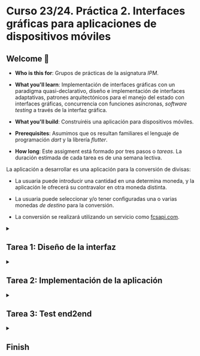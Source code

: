 # Curso 23/24. Práctica 2. Interfaces gráficas para aplicaciones de dispositivos móviles

## Welcome :wave:

- **Who is this for**: Grupos de prácticas de la asignatura _IPM_.

- **What you'll learn**: Implementación de interfaces gráficas con un
  paradigma quasi-declarativo, diseño e implementación de interfaces
  adaptativas, patrones arquitectónicos para el manejo del estado con
  interfaces gráficas, concurrencia con funciones asíncronas,
  _software testing_ a través de la interfaz gráfica.

- **What you'll build**: Construiréis una aplicación para dispositivos
  móviles.

- **Prerequisites**: Asumimos que os resultan familiares el lenguaje
  de programación _dart_ y la librería _flutter_.

- **How long**: Este assigment está formado por tres pasos o
  _tareas_. La duración estimada de cada tarea es de una semana
  lectiva.


La aplicación a desarrollar es una aplicación para la conversión de
divisas:

  - La usuaria puede introducir una cantidad en una determina moneda,
    y la aplicación le ofrecerá su contravalor en otra moneda distinta.
	
  - La usuaria puede seleccionar y/o tener configuradas una o varias
    monedas _de destino_ para la conversión.
	
  - La conversión se realizará utilizando un servicio como
    [fcsapi.com](https://fcsapi.com/).


<details id=1>
<summary><h2>Tarea 1: Diseño de la interfaz</h2></summary>

### :wrench: Esta tarea tiene las siguientes partes:

  1. Identifica y documenta los casos de uso relevantes para las
     potenciales usuarias de la aplicación.
  
  2. Realizar un diseño de la interfaz de usuaria de la aplicación y
     añadir el diseño a este repositorio en un fichero _PDF_ con el
     nombre `diseño-iu.pdf`. El diseño tiene que ajustarse a las
     siguientes pautas:
	 
     - Al menos debe haber un diseño distinto para teléfonos móviles y
       otro para tablets.
	   
     - El diseño debe adaptarse a la configuración del dispositivo.
	 
     - El diseño tiene que incluir los elementos necesarios para la
       gestión de errores, proporcionar la retroalimentación necesaria
       a la usuaria durante las operaciones de E/S, ...
	 
  2. Seleccionar un patrón arquitectónico para gestionar el estado de
     la aplicación de manera que el componente de la _vista_ sea
     independiente del _estado/modelo_. El patrón debe ser adecuado
     para su aplicación con _flutter_.
	 
  3. Realizar un diseño software siguiendo el patrón seleccionado.
  
	  - El diseño tiene que cubrir los casos de uso de la aplicación.
	  
	  - El diseño se realiza usando el lenguaje _UML_ y debe incluir
        diagramas tanto para la parte estática como para la dinámica.
		
	  - La documentación del diseño se incorpora al fichero
        `diseño_sw.md` de este repositorio. El formato del fichero es
        la versión de _markdown_ [Github Flavored
        Markdown](https://docs.github.com/es/get-started/writing-on-github/getting-started-with-writing-and-formatting-on-github/basic-writing-and-formatting-syntax). Los
        diagramas UML se integran directamente en el fichero markdown
        usando
        [_Mermaid_](https://github.blog/2022-02-14-include-diagrams-markdown-files-mermaid/)
		

### :books: Objetivos de aprendizaje:

  - Diseño adaptativo.
  
  - Patrones arquitectónicos en IGUs.
  
</details>


<details id=2>
<summary><h2>Tarea 2: Implementación de la aplicación</h2></summary>

### :wrench: Esta tarea tiene las siguientes partes:

  1. Implementar la aplicación diseñada en la tarea anterior.
  
     - La implementación debe realizarse usando _flutter_.

  2. [Opcional] Implementar la lógica de persistencia necesaria para
     guardar la configuración de la usuaria. Dicha configuración puede
     incluir cosas como la lista de divisas habituales.
	 
> :warning: Es muy importante capturar todo tipo de errores, en
> especial los relacionados con las operaciones de E/S e informar a la
> usuaria en todo momento.

> :warning: Actualmente flutter soporta múltiples plataformas: linux,
> web, android, ios, etc. Pero la práctica consiste en el desarrollo
> de una aplicación para dispositivos móviles. Tenéis que cercioraros
> de que la aplicación efectivamente funciona como se espera en
> android y/o ios. La defensa de la práctica también se realizará
> ejecutando la aplicación en alguna de dichas plataformas.

> :warning: El desarrollo software es iterativo. Durante esta tarea
> pueden ser necesarios cambios tanto en el diseño sw como en el
> diseño de la interfaz. Es importante actualizar los documentos de
> diseño afectados. También es importante que la modificación de los
> diseños se incluyan junto con el código relacionado en el mismo
> _commit_.


### :books: Objetivos de aprendizaje:

  - Uso de librerías para construir IGUs.
  
  - Programación dirigida por eventos

  - Uso de la concurrencia con funciones asíncronas.
  
  - Gestión de errores en la E/S.
  
</details>



<details id=3>
<summary><h2>Tarea 3: Test end2end</h2></summary>

### :wrench: Esta tarea tiene las siguientes partes:

  1. Siguiendo la documentación de diseño, implementar tests _end to
     end_ para los distintos caso de uso de la aplicación.
	 
  2. Implementar tests para las situaciones en que ocurren errores de
       E/S y errores de la usuaria.
	 
	 
### :books: Objetivos de aprendizaje:

  - Tests end to end a través de la interfaz gráfica.

</details>


<details id=X>
<summary><h2>Finish</h2></summary>

_Congratulations friend, you've completed this assignment!_

Una vez terminada la práctica no olvidéis revisar el contenido del
repositorio en Github y comprobar su correcto funcionamiento antes de
realizar la defensa.

</details>

